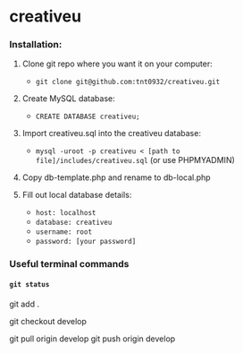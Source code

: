 creativeu
=========

### Installation:

1. Clone git repo where you want it on your computer:
    * `git clone git@github.com:tnt0932/creativeu.git`

2. Create MySQL database:
    * `CREATE DATABASE creativeu;`

3. Import creativeu.sql into the creativeu database:
    * `mysql -uroot -p creativeu < [path to file]/includes/creativeu.sql` (or use PHPMYADMIN)

4. Copy db-template.php and rename to db-local.php

5. Fill out local database details:
    * `host: localhost`
    * `database: creativeu`
    * `username: root`
    * `password: [your password]`
    
### Useful terminal commands


#### `git status`


git add .

git checkout develop

git pull origin develop
git push origin develop

